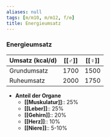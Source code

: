 ```yaml
---
aliases: null
tags: [m/m10, m/m12, f/⚙️]
title: Energieumsatz
---
```

### Energieumsatz 
|Umsatz (kcal/d)|[[♂]]|[[♀]]|
|-|-|-|
|Grundumsatz|1700|1500|
|Ruheumsatz|2000|1750|
- **Anteil der Organe**
	- **[[Muskulatur]]**:: 25%
	- **[[Leber]]**:: 25%
	- **[[Gehirn]]**:: 20%
	- **[[Herz]]**:: 10%
	- **[[Niere]]**:: 5-10%